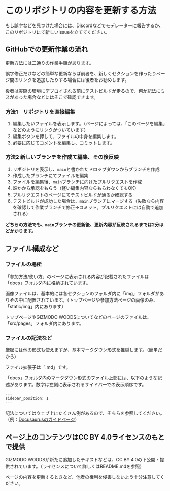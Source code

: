 # このリポジトリの内容を更新する方法

もし誤字などを見つけた場合には、Discordなどでモデレーターに報告するか、このリポジトリにて新しいissueを立ててください。

## GitHubでの更新作業の流れ

更新方法には二通りの作業手順があります。

誤字修正だけなどの簡単な更新ならば前者を、新しくセクションを作ったりページ間のリンクを追加したりする場合には後者をお勧めします。

後者は実際の環境にデプロイされる前にテストビルドが走るので、何か記法にミスがあった場合などにはそこで確認できます。

### 方法1　リポジトリを直接編集

1. 編集したいファイルを表示します。（ページによっては、「このページを編集」などのようにリンクがついています）
2. 編集ボタンを押して、ファイルの中身を編集します。
3. 必要に応じてコメントを編集し、コミットします。

### 方法2 新しいブランチを作成て編集、その後反映

1. リポジトリを表示し、```main```と書かれたドロップダウンからブランチを作成
2. 作成したブランチにてファイルを編集
3. ファイルを編集後、```main```ブランチに向けたプルリクエストを作成
4. 誰かから承認をもらう（軽い編集内容ならもらわなくてもOK）
5. プルリクエストのページにてテストビルドが通るか確認する
6. テストビルドが成功した場合は、```main```ブランチにマージする（失敗なら内容を確認して作業ブランチで修正→コミット。プルリクエストには自動で追加される）

**どちらの方法でも、```main```ブランチの更新後、更新内容が反映されるまでは2分ほどかかります。**

## ファイル構成など

### ファイルの場所

「参加方法/使い方」のページに表示される内容が記載されたファイルは「docs」フォルダ内に格納されています。

画像ファイルは、基本的には各セクションのフォルダ内に「img」フォルダがありその中に配置されています。（トップページや参加方法ページの画像のみ、「static/img」内にあります）

トップページやGIZMODO WOODSについてなどのページのファイルは、「src/pages」フォルダ内にあります。

### ファイルの記法など

厳密には他の形式も使えますが、基本マークダウン形式を推奨します。（簡単だから）

ファイル拡張子は「.md」です。

「docs」フォルダ内のマークダウン形式のファイル上部には、以下のような記述があります。数字は左側に表示されるサイドバーでの表示順序です。

```
---
sidebar_position: 1
---
```

記法についてはウェブ上にたくさん例があるので、そちらを参照してください。（例：[Docusaurusのガイドページ](https://docusaurus.io/docs/markdown-features)）

## ページ上のコンテンツはCC BY 4.0ライセンスのもとで提供

GIZMODO WOODSが新たに追加したテキストなどは、CC BY 4.0の下公開・提供されています。（ライセンスについて詳しくはREADME.mdを参照）

ページの内容を更新するときなど、他者の権利を侵害しないよう十分注意してください。

